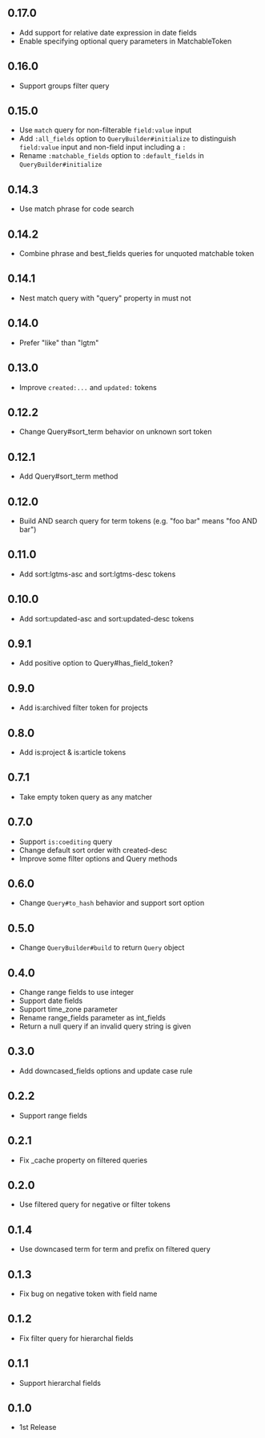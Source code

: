 ## 0.17.0

* Add support for relative date expression in date fields
* Enable specifying optional query parameters in MatchableToken

## 0.16.0
- Support groups filter query

## 0.15.0
- Use `match` query for non-filterable `field:value` input
- Add `:all_fields` option to `QueryBuilder#initialize` to distinguish `field:value` input and non-field input including a `:`
- Rename `:matchable_fields` option to `:default_fields` in `QueryBuilder#initialize`

## 0.14.3
- Use match phrase for code search

## 0.14.2
- Combine phrase and best_fields queries for unquoted matchable token

## 0.14.1
- Nest match query with "query" property in must not

## 0.14.0
- Prefer "like" than "lgtm"

## 0.13.0
- Improve `created:...` and `updated:` tokens

## 0.12.2
- Change Query#sort_term behavior on unknown sort token

## 0.12.1
- Add Query#sort_term method

## 0.12.0
- Build AND search query for term tokens (e.g. "foo bar" means "foo AND bar")

## 0.11.0
- Add sort:lgtms-asc and sort:lgtms-desc tokens

## 0.10.0
- Add sort:updated-asc and sort:updated-desc tokens

## 0.9.1
- Add positive option to Query#has_field_token?

## 0.9.0
- Add is:archived filter token for projects

## 0.8.0
- Add is:project & is:article tokens

## 0.7.1
- Take empty token query as any matcher

## 0.7.0
- Support `is:coediting` query
- Change default sort order with created-desc
- Improve some filter options and Query methods

## 0.6.0
- Change `Query#to_hash` behavior and support sort option

## 0.5.0
- Change `QueryBuilder#build` to return `Query` object

## 0.4.0
- Change range fields to use integer
- Support date fields
- Support time_zone parameter
- Rename range_fields parameter as int_fields
- Return a null query if an invalid query string is given

## 0.3.0
- Add downcased_fields options and update case rule

## 0.2.2
- Support range fields

## 0.2.1
- Fix _cache property on filtered queries

## 0.2.0
- Use filtered query for negative or filter tokens

## 0.1.4
- Use downcased term for term and prefix on filtered query

## 0.1.3
- Fix bug on negative token with field name

## 0.1.2
- Fix filter query for hierarchal fields

## 0.1.1
- Support hierarchal fields

## 0.1.0
- 1st Release
